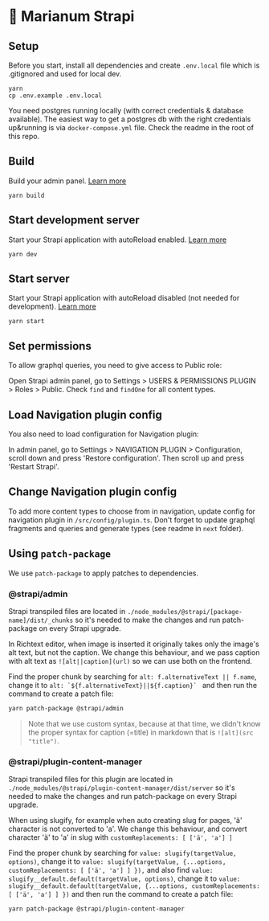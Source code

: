 # 🚀 Marianum Strapi

## Setup

Before you start, install all dependencies and create `.env.local` file which is .gitignored and used for local dev.

```
yarn
cp .env.example .env.local
```

You need postgres running locally (with correct credentials & database available). The easiest way to get a postgres db with the right credentials up&running is via `docker-compose.yml` file. Check the readme in the root of this repo.

## Build

Build your admin panel. [Learn more](https://docs.strapi.io/developer-docs/latest/developer-resources/cli/CLI.html#strapi-build)

```
yarn build
```

## Start development server

Start your Strapi application with autoReload enabled. [Learn more](https://docs.strapi.io/developer-docs/latest/developer-resources/cli/CLI.html#strapi-develop)

```
yarn dev
```

## Start server

Start your Strapi application with autoReload disabled (not needed for development). [Learn more](https://docs.strapi.io/developer-docs/latest/developer-resources/cli/CLI.html#strapi-start)

```
yarn start
```

## Set permissions

To allow graphql queries, you need to give access to Public role:

Open Strapi admin panel, go to Settings > USERS & PERMISSIONS PLUGIN > Roles > Public. Check `find` and `findOne` for all content types.

## Load Navigation plugin config

You also need to load configuration for Navigation plugin:

In admin panel, go to Settings > NAVIGATION PLUGIN > Configuration, scroll down and press 'Restore configuration'. Then scroll up and press 'Restart Strapi'.

## Change Navigation plugin config

To add more content types to choose from in navigation, update config for navigation plugin in `/src/config/plugin.ts`. Don't forget to update graphql fragments and queries and generate types (see readme in `next` folder).

## Using `patch-package`

We use `patch-package` to apply patches to dependencies.

### @strapi/admin
Strapi transpiled files are located in `./node_modules/@strapi/[package-name]/dist/_chunks` so it's needed to make the changes and run patch-package on every Strapi upgrade.

In Richtext editor, when image is inserted it originally takes only the image's alt text, but not the caption.
We change this behaviour, and we pass caption with alt text as `![alt||caption](url)` so we can use both on the frontend.

Find the proper chunk by searching for `alt: f.alternativeText || f.name`, change it to
``alt: `${f.alternativeText}||${f.caption}` ``
and then run the command to create a patch file:
```bash
yarn patch-package @strapi/admin
```
> Note that we use custom syntax, because at that time, we didn't know the proper syntax for caption (=title) in markdown that is `![alt](src "title")`.

### @strapi/plugin-content-manager
Strapi transpiled files for this plugin are located in `./node_modules/@strapi/plugin-content-manager/dist/server` so it's needed to make the changes and run patch-package on every Strapi upgrade.

When using slugify, for example when auto creating slug for pages, 'ä' character is not converted to 'a'.
We change this behaviour, and convert character 'ä' to 'a' in slug with `customReplacements: [ ['ä', 'a'] ]`

Find the proper chunk by searching for `value: slugify(targetValue, options)`, change it to 
``value: slugify(targetValue, {...options, customReplacements: [ ['ä', 'a'] ] }),`` and also
find `value: slugify__default.default(targetValue, options)`, change it to 
``value: slugify__default.default(targetValue, {...options, customReplacements: [ ['ä', 'a'] ] })``
and then run the command to create a patch file:
```bash
yarn patch-package @strapi/plugin-content-manager
```
